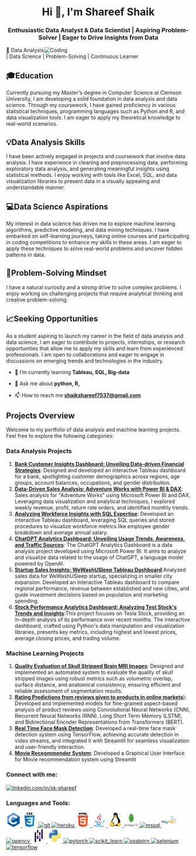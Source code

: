 <h1 align="center">Hi 👋, I'm Shareef Shaik</h1>
<h3 align="center">Enthusiastic Data Analyst & Data Scientist | Aspiring Problem-Solver | Eager to Drive Insights from Data</h3>

<img align="right" alt="Coding" width="400" src="https://miro.medium.com/max/828/1*9I95oSSQsiboWhya8un3zQ.gif">




🔎 Data Analysis | Data Science | Problem-Solving | Continuous Learner

## 🎓Education

Currently pursuing my Master's degree in Computer Science at Clemson University, I am developing a solid foundation in data analysis and data science. Through my coursework, I have gained proficiency in various statistical techniques, programming languages such as Python and R, and data visualization tools. I am eager to apply my theoretical knowledge to real-world scenarios.

## 💡Data Analysis Skills

I have been actively engaged in projects and coursework that involve data analysis. I have experience in cleaning and preprocessing data, performing exploratory data analysis, and generating meaningful insights using statistical methods. I enjoy working with tools like Excel, SQL, and data visualization libraries to present data in a visually appealing and understandable manner.

## 💻Data Science Aspirations

My interest in data science has driven me to explore machine learning algorithms, predictive modeling, and data mining techniques. I have embarked on self-learning journeys, taking online courses and participating in coding competitions to enhance my skills in these areas. I am eager to apply these techniques to solve real-world problems and uncover hidden patterns in data.

## 🧠Problem-Solving Mindset

I have a natural curiosity and a strong drive to solve complex problems. I enjoy working on challenging projects that require analytical thinking and creative problem-solving.

## 📈Seeking Opportunities

As a student aspiring to launch my career in the field of data analysis and data science, I am eager to contribute to projects, internships, or research opportunities that allow me to apply my skills and learn from experienced professionals. I am open to collaborations and eager to engage in discussions on emerging trends and technologies in the industry.


- 🌱 I’m currently learning **Tableau, SQL, Big-data**

- 💬 Ask me about **python, R,**

- 📫 How to reach me **shaikshareef7537@gmail.com**


## Projects Overview

Welcome to my portfolio of data analysis and machine learning projects. Feel free to explore the following categories:

### Data Analysis Projects

1. [**Bank Customer Insights Dashboard: Unveiling Data-driven Financial Strategies**](https://github.com/skshareef/Bank-Customer-Insights-Dashboard-Unveiling-Data-driven-Financial-Strategies.git): Designed and developed an interactive Tableau dashboard for a bank, spotlighting customer demographics across regions, age groups, account balances, occupations, and gender distribution.
2. [**Data-Driven Sales Analysis: Adventure Works with Power BI & DAX**](https://github.com/skshareef/Adventure-Works-Sales-Analysis-Project.git):  Sales analysis for "Adventure Works" using Microsoft Power BI and DAX. Leveraging data visualization and analytical techniques, I explored weekly revenue, profit, return rate orders, and identified monthly trends.
3. [**Analyzing Workforce Insights with SQL Expertise**](https://github.com/skshareef/Interactive-Employee-Dashboard-Analyzing-Workforce-Insights-with-Tableau.git):  Developed an interactive Tableau dashboard, leveraging SQL queries and stored procedures to visualize workforce metrics like employee gender breakdown and average annual salary.
4. [**ChatGPT Analytics Dashboard: Unveiling Usage Trends, Awareness, and Traffic Sources**](https://github.com/skshareef/ChatGPT-Analytics-Dashboard-Unveiling-Usage-Trends-Awareness-and-Traffic-Sources.git): The ChatGPT Analytics Dashboard is a data analysis project developed using Microsoft Power BI. It aims to analyze and visualize data related to the usage of ChatGPT, a language model powered by OpenAI. 
5. [**Startup Sales Insights: WeWashUSleep Tableau Dashboard**](https://github.com/skshareef/Startup-Sales-Insights-WeWashUSleep-Tableau-Dashboard.git):Analyzed sales data for WeWashUSleep startup, specializing in smaller city expansion. Developed an interactive Tableau dashboard to compare regional performance, revenue between established and new cities, and guide investment decisions based on population and marketing spending.
6. [**Stock Performance Analytics Dashboard: Analyzing Test Stock's Trends and Insights**](https://github.com/skshareef/The-Stock-Performance-Analytics-Dashboard-Analyzing-Test-Stock-s-Trends-and-Insights.git):This project focuses on Tesla Stock, providing an in-depth analysis of its performance over recent months. The interactive dashboard, crafted using Python's data manipulation and visualization libraries, presents key metrics, including highest and lowest prices, average closing prices, and trading volume.  

### Machine Learning Projects

1. [**Quality Evaluation of Skull Stripped Brain MRI Images**](https://github.com/skshareef/Quality-Evaluation-of-Skull-Stripped-Brain-Images.git): Designed and implemented an automated system to evaluate the quality of skull stripped images using robust metrics such as volumetric overlap, surface distance, and anatomical consistency, ensuring efficient and reliable assessment of segmentation results.
2. [**Rating Predictions from reviews given to products in online markets**](https://github.com/skshareef/Rating-Predictions-from-reviews-given-to-products-in-online-markets.git)): Developed and implemented models for fine-grained aspect-based analysis of product reviews using Convolutional Neural Networks (CNN), Recurrent Neural Networks (RNN), Long Short Term Memory (LSTM), and Bidirectional Encoder Representations from Transformers (BERT).
3. [**Real Time Face Mask Detection**](https://github.com/skshareef/face_mask_detector_with_streamlit.git): Developed a real-time face mask detection system using TensorFlow, achieving accurate detection in video streams, and integrated it with Streamlit for seamless visualization and user-friendly interaction.
4. [**Movie Receommender System**](https://github.com/skshareef/movie-recomendation-system.git): Developed a Graphical User Interface for Movie recommendation system using Streamlit



<h3 align="left">Connect with me:</h3>
<p align="left">
<a href="https://linkedin.com/in/linkedin.com/in/sk-shareef" target="blank"><img align="center" src="https://raw.githubusercontent.com/rahuldkjain/github-profile-readme-generator/master/src/images/icons/Social/linked-in-alt.svg" alt="linkedin.com/in/sk-shareef" height="30" width="40" /></a>
</p>

<h3 align="left">Languages and Tools:</h3>
<p align="left"> <a href="https://www.cprogramming.com/" target="_blank" rel="noreferrer"> <img src="https://raw.githubusercontent.com/devicons/devicon/master/icons/c/c-original.svg" alt="c" width="40" height="40"/> </a> <a href="https://www.w3schools.com/css/" target="_blank" rel="noreferrer"> <img src="https://raw.githubusercontent.com/devicons/devicon/master/icons/css3/css3-original-wordmark.svg" alt="css3" width="40" height="40"/> </a> <a href="https://git-scm.com/" target="_blank" rel="noreferrer"> <img src="https://www.vectorlogo.zone/logos/git-scm/git-scm-icon.svg" alt="git" width="40" height="40"/> </a> <a href="https://heroku.com" target="_blank" rel="noreferrer"> <img src="https://www.vectorlogo.zone/logos/heroku/heroku-icon.svg" alt="heroku" width="40" height="40"/> </a> <a href="https://www.w3.org/html/" target="_blank" rel="noreferrer"> <img src="https://raw.githubusercontent.com/devicons/devicon/master/icons/html5/html5-original-wordmark.svg" alt="html5" width="40" height="40"/> </a> <a href="https://www.java.com" target="_blank" rel="noreferrer"> <img src="https://raw.githubusercontent.com/devicons/devicon/master/icons/java/java-original.svg" alt="java" width="40" height="40"/> </a> <a href="https://www.linux.org/" target="_blank" rel="noreferrer"> <img src="https://raw.githubusercontent.com/devicons/devicon/master/icons/linux/linux-original.svg" alt="linux" width="40" height="40"/> </a> <a href="https://www.mongodb.com/" target="_blank" rel="noreferrer"> <img src="https://raw.githubusercontent.com/devicons/devicon/master/icons/mongodb/mongodb-original-wordmark.svg" alt="mongodb" width="40" height="40"/> </a> <a href="https://www.microsoft.com/en-us/sql-server" target="_blank" rel="noreferrer"> <img src="https://www.svgrepo.com/show/303229/microsoft-sql-server-logo.svg" alt="mssql" width="40" height="40"/> </a> <a href="https://www.mysql.com/" target="_blank" rel="noreferrer"> <img src="https://raw.githubusercontent.com/devicons/devicon/master/icons/mysql/mysql-original-wordmark.svg" alt="mysql" width="40" height="40"/> </a> <a href="https://opencv.org/" target="_blank" rel="noreferrer"> <img src="https://www.vectorlogo.zone/logos/opencv/opencv-icon.svg" alt="opencv" width="40" height="40"/> </a> <a href="https://pandas.pydata.org/" target="_blank" rel="noreferrer"> <img src="https://raw.githubusercontent.com/devicons/devicon/2ae2a900d2f041da66e950e4d48052658d850630/icons/pandas/pandas-original.svg" alt="pandas" width="40" height="40"/> </a> <a href="https://www.python.org" target="_blank" rel="noreferrer"> <img src="https://raw.githubusercontent.com/devicons/devicon/master/icons/python/python-original.svg" alt="python" width="40" height="40"/> </a> <a href="https://pytorch.org/" target="_blank" rel="noreferrer"> <img src="https://www.vectorlogo.zone/logos/pytorch/pytorch-icon.svg" alt="pytorch" width="40" height="40"/> </a> <a href="https://scikit-learn.org/" target="_blank" rel="noreferrer"> <img src="https://upload.wikimedia.org/wikipedia/commons/0/05/Scikit_learn_logo_small.svg" alt="scikit_learn" width="40" height="40"/> </a> <a href="https://seaborn.pydata.org/" target="_blank" rel="noreferrer"> <img src="https://seaborn.pydata.org/_images/logo-mark-lightbg.svg" alt="seaborn" width="40" height="40"/> </a> <a href="https://www.selenium.dev" target="_blank" rel="noreferrer"> <img src="https://raw.githubusercontent.com/detain/svg-logos/780f25886640cef088af994181646db2f6b1a3f8/svg/selenium-logo.svg" alt="selenium" width="40" height="40"/> </a> <a href="https://www.tensorflow.org" target="_blank" rel="noreferrer"> <img src="https://www.vectorlogo.zone/logos/tensorflow/tensorflow-icon.svg" alt="tensorflow" width="40" height="40"/> </a> </p>
